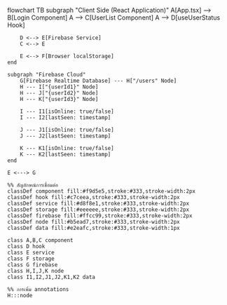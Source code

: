 flowchart TB
subgraph "Client Side (React Application)"
A[App.tsx] --> B[Login Component]
A --> C[UserList Component]
A --> D[useUserStatus Hook]

        D <--> E[Firebase Service]
        C <--> E

        E <--> F[Browser localStorage]
    end

    subgraph "Firebase Cloud"
        G[Firebase Realtime Database] --- H["/users" Node]
        H --- I["{userId1}" Node]
        H --- J["{userId2}" Node]
        H --- K["{userId3}" Node]

        I --- I1[isOnline: true/false]
        I --- I2[lastSeen: timestamp]

        J --- J1[isOnline: true/false]
        J --- J2[lastSeen: timestamp]

        K --- K1[isOnline: true/false]
        K --- K2[lastSeen: timestamp]
    end

    E <---> G

    %% สัญลักษณ์การเชื่อมต่อ
    classDef component fill:#f9d5e5,stroke:#333,stroke-width:2px
    classDef hook fill:#c7ceea,stroke:#333,stroke-width:2px
    classDef service fill:#d8f8e1,stroke:#333,stroke-width:2px
    classDef storage fill:#eeeeee,stroke:#333,stroke-width:2px
    classDef firebase fill:#ffcc99,stroke:#333,stroke-width:2px
    classDef node fill:#b5ead7,stroke:#333,stroke-width:2px
    classDef data fill:#e2eafc,stroke:#333,stroke-width:1px

    class A,B,C component
    class D hook
    class E service
    class F storage
    class G firebase
    class H,I,J,K node
    class I1,I2,J1,J2,K1,K2 data

    %% การเพิ่ม annotations
    H:::node
